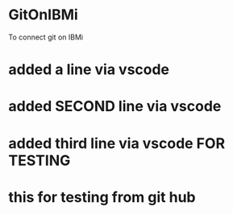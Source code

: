 # GitOnIBMi
To connect git on IBMi

# added a line via vscode
# added SECOND line via vscode 
# added third line via vscode FOR TESTING
# this for testing from git hub
